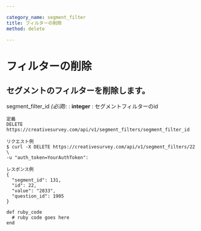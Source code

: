 ```yaml
---

category_name: segment_filter
title: フィルターの削除
method: delete

---
```


# フィルターの削除

## セグメントのフィルターを削除します。

segment_filter_id _(必須)_:
: __integer__
: セグメントフィルターのid

~~~
定義
DELETE https://creativesurvey.com/api/v1/segment_filters/segment_filter_id

リクエスト例
$ curl -X DELETE https://creativesurvey.com/api/v1/segment_filters/22 \
-u "auth_token=YourAuthToken":

レスポンス例
{
  "segment_id": 131,
  "id": 22,
  "value": "2833",
  "question_id": 1905
}

~~~

~~~
def ruby_code
  # ruby code goes here
end
~~~

